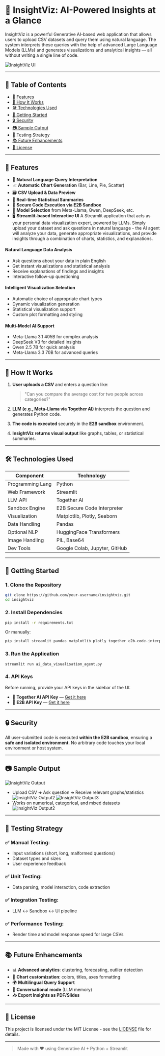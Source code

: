 
# 🚀 InsightViz: AI-Powered Insights at a Glance

InsightViz is a powerful Generative AI-based web application that allows users to upload CSV datasets and query them using natural language. The system interprets these queries with the help of advanced Large Language Models (LLMs) and generates visualizations and analytical insights — all without writing a single line of code.

![InsightViz UI](./UI%201.jpg)


---

## 📌 Table of Contents

- [🎯 Features](#-features)
- [🧠 How It Works](#-how-it-works)
- [🛠️ Technologies Used](#-technologies-used)
- [🚀 Getting Started](#-getting-started)
- [🔒 Security](#-security)
- [📷 Sample Output](#-sample-output)
- [🧪 Testing Strategy](#-testing-strategy)
- [📚 Future Enhancements](#-future-enhancements)
- [🧾 License](#-license)

---

## 🎯 Features

- 🧠 **Natural Language Query Interpretation**
- 📈 **Automatic Chart Generation** (Bar, Line, Pie, Scatter)
- 🗃️ **CSV Upload & Data Preview**
- 🧾 **Real-time Statistical Summaries**
- 🔐 **Secure Code Execution via E2B Sandbox**
- 🔄 **Model Selection** from Meta-Llama, Qwen, DeepSeek, etc.
- 🖥️ **Streamlit-based Interactive UI**
A Streamlit application that acts as your personal data visualization expert, powered by LLMs. Simply upload your dataset and ask questions in natural language - the AI agent will analyze your data, generate appropriate visualizations, and provide insights through a combination of charts, statistics, and explanations.

#### Natural Language Data Analysis
- Ask questions about your data in plain English
- Get instant visualizations and statistical analysis
- Receive explanations of findings and insights
- Interactive follow-up questioning

#### Intelligent Visualization Selection
- Automatic choice of appropriate chart types
- Dynamic visualization generation
- Statistical visualization support
- Custom plot formatting and styling

#### Multi-Model AI Support
- Meta-Llama 3.1 405B for complex analysis
- DeepSeek V3 for detailed insights
- Qwen 2.5 7B for quick analysis
- Meta-Llama 3.3 70B for advanced queries

---

## 🧠 How It Works

1. **User uploads a CSV** and enters a question like:
   > "Can you compare the average cost for two people across categories?"

2. **LLM (e.g., Meta-Llama via Together AI)** interprets the question and generates Python code.

3. **The code is executed** securely in the **E2B sandbox** environment.

4. **InsightViz returns visual output** like graphs, tables, or statistical summaries.

---

## 🛠️ Technologies Used

| Component         | Technology                          |
|------------------|-------------------------------------|
| Programming Lang | Python                              |
| Web Framework    | Streamlit                           |
| LLM API          | Together AI                         |
| Sandbox Engine   | E2B Secure Code Interpreter         |
| Visualization    | Matplotlib, Plotly, Seaborn         |
| Data Handling    | Pandas                              |
| Optional NLP     | HuggingFace Transformers            |
| Image Handling   | PIL, Base64                         |
| Dev Tools        | Google Colab, Jupyter, GitHub       |

---

## 🚀 Getting Started

### 1. Clone the Repository

```bash
git clone https://github.com/your-username/insightviz.git
cd insightviz
````

### 2. Install Dependencies

```bash
pip install -r requirements.txt
```

Or manually:

```bash
pip install streamlit pandas matplotlib plotly together e2b-code-interpreter Pillow
```

### 3. Run the Application

```bash
streamlit run ai_data_visualisation_agent.py
```

### 4. API Keys

Before running, provide your API keys in the sidebar of the UI:

* 🔑 **Together AI API Key** — [Get it here](https://api.together.ai/signin)
* 🔑 **E2B API Key** — [Get it here](https://e2b.dev/docs/legacy/getting-started/api-key)

---

## 🔒 Security

All user-submitted code is executed **within the E2B sandbox**, ensuring a **safe and isolated environment**. No arbitrary code touches your local environment or host system.

---

## 📷 Sample Output

![InsightViz Output](./UI%202.jpg)

<!-- Optional: Replace with your own -->

* Upload CSV ➜ Ask question ➜ Receive relevant graphs/statistics
  ![InsightViz Output2](./csv.jpg)
  ![InsightViz Output3](./AI%20DVA2.jpg)
* Works on numerical, categorical, and mixed datasets
  ![InsightViz Output2](./UI%203.jpg.png)

---

## 🧪 Testing Strategy

### ✅ Manual Testing:

* Input variations (short, long, malformed questions)
* Dataset types and sizes
* User experience feedback

### ✅ Unit Testing:

* Data parsing, model interaction, code extraction

### ✅ Integration Testing:

* LLM ↔ Sandbox ↔ UI pipeline

### ✅ Performance Testing:

* Render time and model response speed for large CSVs

---

## 📚 Future Enhancements

* 📊 **Advanced analytics**: clustering, forecasting, outlier detection
* 🎨 **Chart customization**: colors, titles, axes formatting
* 🌍 **Multilingual Query Support**
* 💬 **Conversational mode** (LLM memory)
* 📥 **Export Insights as PDF/Slides**

---

## 🧾 License

This project is licensed under the MIT License - see the [LICENSE](LICENSE) file for details.

---

> Made with ❤️ using Generative AI + Python + Streamlit

```
